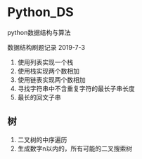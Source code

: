 # Python_DS
python数据结构与算法

数据结构刷题记录 2019-7-3
1. 使用列表实现一个栈
2. 使用栈实现两个数相加
3. 使用链表实现两个数相加
4. 寻找字符串中不含重复字符的最长子串长度
5. 最长的回文子串

## 树
1. 二叉树的中序遍历
2. 生成数字n以内的，所有可能的二叉搜索树
